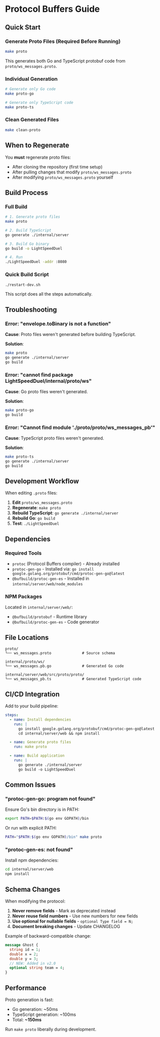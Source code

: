 # Protocol Buffers Guide

## Quick Start

### Generate Proto Files (Required Before Running)

```bash
make proto
```

This generates both Go and TypeScript protobuf code from `proto/ws_messages.proto`.

### Individual Generation

```bash
# Generate only Go code
make proto-go

# Generate only TypeScript code
make proto-ts
```

### Clean Generated Files

```bash
make clean-proto
```

## When to Regenerate

You **must** regenerate proto files:
- After cloning the repository (first time setup)
- After pulling changes that modify `proto/ws_messages.proto`
- After modifying `proto/ws_messages.proto` yourself

## Build Process

### Full Build

```bash
# 1. Generate proto files
make proto

# 2. Build TypeScript
go generate ./internal/server

# 3. Build Go binary
go build -o LightSpeedDuel

# 4. Run
./LightSpeedDuel -addr :8080
```

### Quick Build Script

```bash
./restart-dev.sh
```

This script does all the steps automatically.

## Troubleshooting

### Error: "envelope.toBinary is not a function"

**Cause**: Proto files weren't generated before building TypeScript.

**Solution**:
```bash
make proto
go generate ./internal/server
go build
```

### Error: "cannot find package LightSpeedDuel/internal/proto/ws"

**Cause**: Go proto files weren't generated.

**Solution**:
```bash
make proto-go
go build
```

### Error: "Cannot find module './proto/proto/ws_messages_pb'"

**Cause**: TypeScript proto files weren't generated.

**Solution**:
```bash
make proto-ts
go generate ./internal/server
go build
```

## Development Workflow

When editing `.proto` files:

1. **Edit** `proto/ws_messages.proto`
2. **Regenerate**: `make proto`
3. **Rebuild TypeScript**: `go generate ./internal/server`
4. **Rebuild Go**: `go build`
5. **Test**: `./LightSpeedDuel`

## Dependencies

### Required Tools

- `protoc` (Protocol Buffers compiler) - Already installed
- `protoc-gen-go` - Installed via: `go install google.golang.org/protobuf/cmd/protoc-gen-go@latest`
- `@bufbuild/protoc-gen-es` - Installed in `internal/server/web/node_modules`

### NPM Packages

Located in `internal/server/web/`:
- `@bufbuild/protobuf` - Runtime library
- `@bufbuild/protoc-gen-es` - Code generator

## File Locations

```
proto/
└── ws_messages.proto              # Source schema

internal/proto/ws/
└── ws_messages.pb.go              # Generated Go code

internal/server/web/src/proto/proto/
└── ws_messages_pb.ts              # Generated TypeScript code
```

## CI/CD Integration

Add to your build pipeline:

```yaml
steps:
  - name: Install dependencies
    run: |
      go install google.golang.org/protobuf/cmd/protoc-gen-go@latest
      cd internal/server/web && npm install

  - name: Generate proto files
    run: make proto

  - name: Build application
    run: |
      go generate ./internal/server
      go build -o LightSpeedDuel
```

## Common Issues

### "protoc-gen-go: program not found"

Ensure Go's bin directory is in PATH:
```bash
export PATH=$PATH:$(go env GOPATH)/bin
```

Or run with explicit PATH:
```bash
PATH="$PATH:$(go env GOPATH)/bin" make proto
```

### "protoc-gen-es: not found"

Install npm dependencies:
```bash
cd internal/server/web
npm install
```

## Schema Changes

When modifying the protocol:

1. **Never remove fields** - Mark as deprecated instead
2. **Never reuse field numbers** - Use new numbers for new fields
3. **Use optional for nullable fields** - `optional Type field = N;`
4. **Document breaking changes** - Update CHANGELOG

Example of backward-compatible change:
```protobuf
message Ghost {
  string id = 1;
  double x = 2;
  double y = 3;
  // NEW: Added in v2.0
  optional string team = 4;
}
```

## Performance

Proto generation is fast:
- Go generation: ~50ms
- TypeScript generation: ~100ms
- Total: **~150ms**

Run `make proto` liberally during development.

